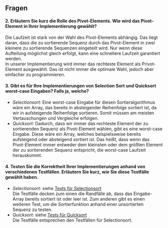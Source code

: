 ## Fragen

#### 2. Erläutern Sie kurz die Rolle des Pivot-Elements. Wie wird das Pivot-Element in Ihrer Implementierung gewählt?
Die Laufzeit ist stark von der Wahl des Pivot-Elements abhängig. Das liegt daran, dass die zu sortierende Sequenz durch das Pivot-Element in zwei kleinere zu sortierende Sequenzen eingeteilt wird. Nur wenn diese Aufteilung möglichst gleich erfolgt, kann eine schnellere Laufzeit garantiert werden. 
<br> In unserer Implementierung wird immer das rechteste Element als Privot-Element ausgewählt. Das ist nicht immer die optimale Wahl, jedoch aber einfacher zu programmieren. 

#### 3. Gibt es für Ihre Implementierungen von Selection Sort und Quicksort worst-case Eingaben? Falls ja, welche?
- *Selectionsort:* Eine worst-case Eingabe für diesen Sortieralgorithmus wäre ein Array, das bereits in absteigender Reihenfolge sortiert ist, da wir in aufsteigende Reihenfolge sortieren. Somit müssen am meisten Vertauschungen und Vergleiche erfolgen. 
- *Quicksort:* Dadurch, dass wir immer das rechteste Element der zu sortierenden Sequenz als Pivot-Element wählen, gibt es eine worst-case Eingabe. Diese wäre ein Array, welches beispielsweise bereits aufsteigend oder absteigend sortiert ist. Das heißt, dass wenn das Pivot-Element immer entweder dem kleinsten oder dem größten Element der zu sortierenden Sequenz entspricht, die worst-case Laufzeit herauskommt. 

#### 4. Testen Sie die Korrektheit Ihrer Implementierungen anhand von verschiedenen Testfällen. Erläutern Sie kurz, wie Sie diese Testfälle gewählt haben.
- *Selectionsort:* siehe [Tests für Selectionsort](https://github.com/JohanaHe/Uebungsblatt8/blob/0ac1a5e7019de1b3d1e46408e6b48d92019cd48f/Selectionsort_Python/SelectionSortTest.py)
<br> Die Testfälle decken zum einen die Randfälle ab, dass das Eingabe-Array bereits sortiert ist oder leer ist. Zum anderen gibt es einen weiteren Test, um die Sortierfunktion anhand einer unsortierten Sequenz zu testen. 
- *Quicksort:* siehe [Tests für Quicksort](https://github.com/JohanaHe/Uebungsblatt8/blob/0ac1a5e7019de1b3d1e46408e6b48d92019cd48f/Quicksort_Python/QuickSortTest.py)
<br> Die Testfälle entsprechen den Testfällen für Selectionsort. 
